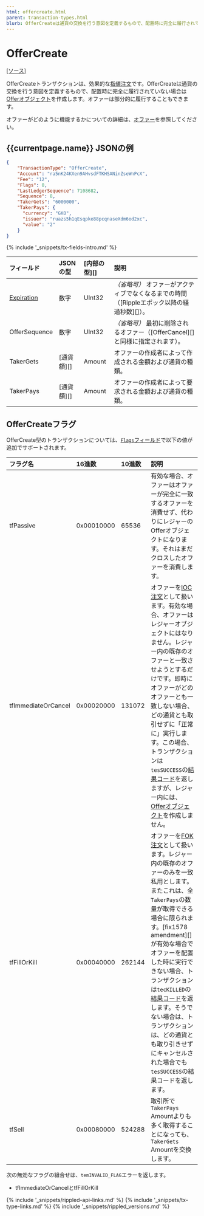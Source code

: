 ```yaml
---
html: offercreate.html
parent: transaction-types.html
blurb: OfferCreateは通貨の交換を行う意図を定義するもので、配置時に完全に履行されていない場合はOfferオブジェクトを作成します。
---
```

# OfferCreate

[[ソース]](https://github.com/ripple/rippled/blob/master/src/ripple/app/tx/impl/CreateOffer.cpp "Source")

OfferCreateトランザクションは、効果的な[指値注文](http://en.wikipedia.org/wiki/limit_order)です。OfferCreateは通貨の交換を行う意図を定義するもので、配置時に完全に履行されていない場合は[Offerオブジェクト](offer.html)を作成します。オファーは部分的に履行することもできます。

オファーがどのように機能するかについての詳細は、[オファー](offers.html)を参照してください。

## {{currentpage.name}} JSONの例

```json
{
    "TransactionType": "OfferCreate",
    "Account": "ra5nK24KXen9AHvsdFTKHSANinZseWnPcX",
    "Fee": "12",
    "Flags": 0,
    "LastLedgerSequence": 7108682,
    "Sequence": 8,
    "TakerGets": "6000000",
    "TakerPays": {
      "currency": "GKO",
      "issuer": "ruazs5h1qEsqpke88pcqnaseXdm6od2xc",
      "value": "2"
    }
}
```

{% include '_snippets/tx-fields-intro.md' %}
<!--{# fix md highlighting_ #}-->


| フィールド          | JSONの型           | [内部の型][] | 説明       |
|:---------------|:--------------------|:------------------|:------------------|
| [Expiration][] | 数字              | UInt32            | _（省略可）_ オファーがアクティブでなくなるまでの時間（[Rippleエポック以降の経過秒数][]）。 |
| OfferSequence  | 数字              | UInt32            | _（省略可）_ 最初に削除されるオファー（[OfferCancel][]と同様に指定されます）。 |
| TakerGets      | [通貨額][] | Amount            | オファーの作成者によって作成される金額および通貨の種類。 |
| TakerPays      | [通貨額][] | Amount            | オファーの作成者によって要求される金額および通貨の種類。 |

[Expiration]: offers.html#オファーの有効期限

## OfferCreateフラグ

OfferCreate型のトランザクションについては、[`Flags`フィールド](transaction-common-fields.html#flagsフィールド)で以下の値が追加でサポートされます。

| フラグ名           | 16進数  | 10進数 | 説明               |
|:--------------------|:-----------|:--------------|:--------------------------|
| tfPassive           | 0x00010000 | 65536         | 有効な場合、オファーはオファーが完全に一致するオファーを消費せず、代わりにレジャーのOfferオブジェクトになります。それはまだクロスしたオファーを消費します。 |
| tfImmediateOrCancel | 0x00020000 | 131072        | オファーを[IOC注文](http://en.wikipedia.org/wiki/Immediate_or_cancel)として扱います。有効な場合、オファーはレジャーオブジェクトにはなりません。レジャー内の既存のオファーと一致させようとするだけです。即時にオファーがどのオファーとも一致しない場合、どの通貨とも取引せずに「正常に」実行します。この場合、トランザクションは `tesSUCCESS`の[結果コード](transaction-results.html)を返しますが、レジャー内には、[Offerオブジェクト](offer.html)を作成しません。 |
| tfFillOrKill        | 0x00040000 | 262144        | オファーを[FOK注文](http://en.wikipedia.org/wiki/Fill_or_kill)として扱います。レジャー内の既存のオファーのみを一致私用とします。またこれは、全`TakerPays`の数量が取得できる場合に限られます。[fix1578 amendment][]が有効な場合でオファーを配置した時に実行できない場合、トランザクションは`tecKILLED`の[結果コード](transaction-results.html)を返します。そうでない場合は、トランザクションは、どの通貨とも取り引きせずにキャンセルされた場合でも`tesSUCCESS`の結果コードを返します。 |
| tfSell              | 0x00080000 | 524288        | 取引所で`TakerPays` Amountよりも多く取得することになっても、`TakerGets` Amountを交換します。 |

次の無効なフラグの組合せは、`temINVALID_FLAG`エラーを返します。

* tfImmediateOrCancelとtfFillOrKill







<!--{# common link defs #}-->
{% include '_snippets/rippled-api-links.md' %}
{% include '_snippets/tx-type-links.md' %}
{% include '_snippets/rippled_versions.md' %}
